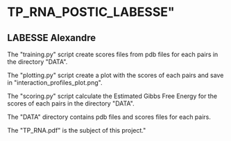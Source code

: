# TP_RNA_POSTIC_LABESSE" 
## LABESSE Alexandre

The "training.py" script create scores files from pdb files for each pairs in the directory "DATA".

The "plotting.py" script create a plot with the scores of each pairs and save in "interaction_profiles_plot.png".

The "scoring.py" script calculate the Estimated Gibbs Free Energy for the scores of each pairs in the directory "DATA".

The "DATA" directory contains pdb files and scores files for each pairs.

The "TP_RNA.pdf" is the subject of this project."
